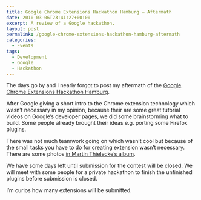 ```yaml
---
title: Google Chrome Extensions Hackathon Hamburg — Aftermath
date: 2010-03-06T23:41:27+00:00
excerpt: A review of a Google hackathon.
layout: post
permalink: /google-chrome-extensions-hackathon-hamburg-aftermath
categories:
  - Events
tags:
  - Development
  - Google
  - Hackathon
---
```

The days go by and I nearly forgot to post my aftermath of the [Google Chrome Extensions Hackathon Hamburg](/google-chrome-extensions-hackathon-hamburg).

After Google giving a short intro to the Chrome extension technology which wasn’t necessary in my opinion, because their are some great tutorial videos on Google’s developer pages, we did some brainstorming what to build. Some people already brought their ideas e.g. porting some Firefox plugins.

There was not much teamwork going on which wasn’t cool but because of the small tasks you have to do for creating extension wasn’t necessary. There are some photos [in Martin Thielecke’s album](https://plus.google.com/photos/113157996690700522471/albums/5441454700611551809).

We have some days left until submission for the contest will be closed. We will meet with some people for a private hackathon to finish the unfinished plugins before submission is closed.

I’m curios how many extensions will be submitted.